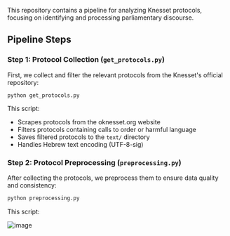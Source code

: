 This repository contains a pipeline for analyzing Knesset protocols, focusing on identifying and processing parliamentary discourse.

## Pipeline Steps

### Step 1: Protocol Collection (`get_protocols.py`)
First, we collect and filter the relevant protocols from the Knesset's official repository:

```
python get_protocols.py
```

This script:
- Scrapes protocols from the oknesset.org website
- Filters protocols containing calls to order or harmful language
- Saves filtered protocols to the `text/` directory
- Handles Hebrew text encoding (UTF-8-sig)

### Step 2: Protocol Preprocessing (`preprocessing.py`)
After collecting the protocols, we preprocess them to ensure data quality and consistency:

```bash
python preprocessing.py
```

This script:

![image](https://github.com/user-attachments/assets/217ee9f6-2e9e-42fa-a98e-37dd2213b072)
